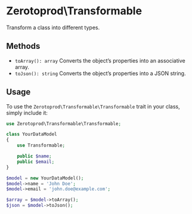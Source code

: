 # Zerotoprod\Transformable

Transform a class into different types.

## Methods

- `toArray(): array` Converts the object’s properties into an associative array.
- `toJson(): string` Converts the object’s properties into a JSON string.

## Usage
To use the `Zerotoprod\Transformable\Transformable` trait in your class, simply include it:
```php
use Zerotoprod\Transformable\Transformable;

class YourDataModel
{
    use Transformable;

    public $name;
    public $email;
}

$model = new YourDataModel();
$model->name = 'John Doe';
$model->email = 'john.doe@example.com';

$array = $model->toArray();
$json = $model->toJson();
```